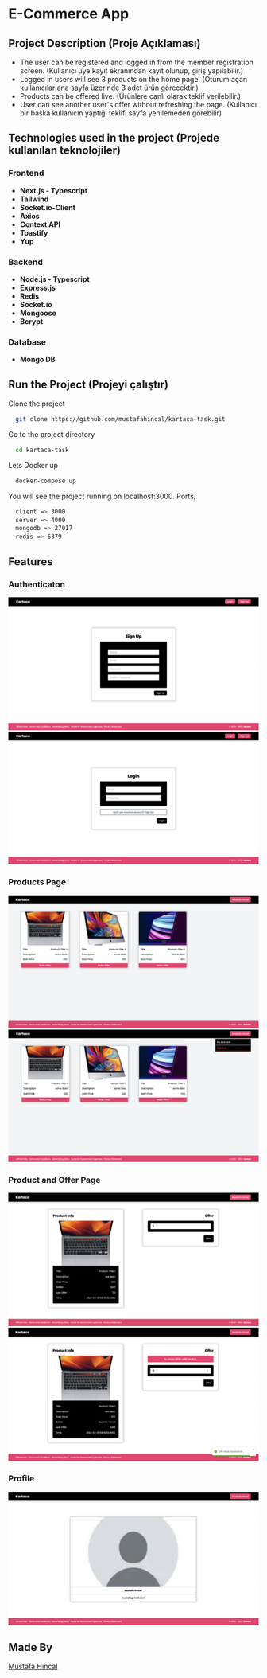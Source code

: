 # E-Commerce App

## **Project Description (Proje Açıklaması)**

- The user can be registered and logged in from the member registration screen. (Kullanıcı üye kayıt ekranından kayıt olunup, giriş yapılabilir.)
- Logged in users will see 3 products on the home page. (Oturum açan kullanıcılar ana sayfa üzerinde 3 adet ürün görecektir.)
- Products can be offered live. (Ürünlere canlı olarak teklif verilebilir.)
- User can see another user's offer without refreshing the page. (Kullanıcı bir başka kullanıcın yaptığı teklifi sayfa yenilemeden görebilir)

## **Technologies used in the project (Projede kullanılan teknolojiler)**

### **Frontend**

- **Next.js - Typescript**
- **Tailwind**
- **Socket.io-Client**
- **Axios**
- **Context API**
- **Toastify**
- **Yup**

### **Backend**

- **Node.js - Typescript**
- **Express.js**
- **Redis**
- **Socket.io**
- **Mongoose**
- **Bcrypt**

### **Database**

- **Mongo DB**

## **Run the Project (Projeyi çalıştır)**

Clone the project

```bash
  git clone https://github.com/mustafahincal/kartaca-task.git
```

Go to the project directory

```bash
  cd kartaca-task
```

Lets Docker up

```bash
  docker-compose up
```

You will see the project running on localhost:3000. Ports;

```bash
  client => 3000
  server => 4000
  mongodb => 27017
  redis => 6379
```

## **Features**

### Authenticaton

![](ss/register.png)
![](ss/login.png)

### Products Page

![](ss/products.png)
![](ss/profile-modal.png)

### Product and Offer Page

![](ss/product.png)
![](ss/product-offered.png)

### Profile

![](ss/profile.png)

## **Made By**

[Mustafa Hıncal](https://github.com/mustafahincal)
